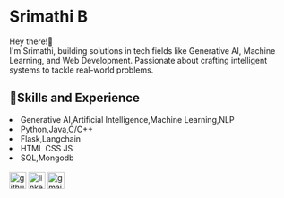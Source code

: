 # Srimathi B

Hey there!👋<br>
I'm Srimathi, building solutions in tech fields like Generative AI, Machine Learning, and Web Development. 
Passionate about crafting intelligent systems to tackle real-world problems.


## 🚀Skills and Experience
<li>Generative AI,Artificial Intelligence,Machine Learning,NLP </li>
<li>Python,Java,C/C++</li>
<li>Flask,Langchain</li>
<li>HTML CSS JS</li>
<li> SQL,Mongodb</li>

<br>

<div>
  <a href="https://github.com/srimathib01" target="_blank"><img src="https://cdn.jsdelivr.net/npm/simple-icons@3.0.1/icons/github.svg" alt="github" height="30"></a>  
  <a href="https://www.linkedin.com/in/srimathi-b-b4a421249/" target="_blank"><img src="https://cdn.jsdelivr.net/npm/simple-icons@3.0.1/icons/linkedin.svg" alt="linkedin" height="30"></a>  
  <a href="mailto:srimathi.b2022ai-ml@sece.ac.in"><img src="https://cdn.jsdelivr.net/npm/simple-icons@3.0.1/icons/gmail.svg" alt="gmail" height="30"></a>  
</div>

